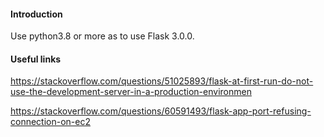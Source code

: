#### Introduction

Use python3.8 or more as to use Flask 3.0.0.



#### Useful links

https://stackoverflow.com/questions/51025893/flask-at-first-run-do-not-use-the-development-server-in-a-production-environmen

https://stackoverflow.com/questions/60591493/flask-app-port-refusing-connection-on-ec2
